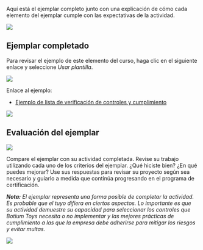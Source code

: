 
Aquí está el ejemplar completo junto con una explicación de cómo cada elemento del ejemplar cumple con las expectativas de la actividad.

![](https://d3c33hcgiwev3.cloudfront.net/imageAssetProxy.v1/vrOx5jVYRV24D1bwJJV2iw_fb2771f7f4084e9ca4b266774688def1_wCVJ05QCygst9rfYVHj6Byqg3_Ti1XtGmvQR-XWZg3D9Vo8NIvWmPAScfYjnlqN9XTk6B3OLMKyI7ONRStx3fjDE967a-xzIgIEcyAHliQ7ARvKIYlCDnXoH2rhFe26yv_E91q-2T0G04hbqKn9Th8xrZ_8c-b4QCiiU8lJ226GnsMtl-wvv4r6HyV7h06Q?expiry=1749945600000&hmac=YrHGhroPWV9bwCn4ytj7NlYQcLykMSIYZaGe_T-1zgU)

## Ejemplar completado

Para revisar el ejemplo de este elemento del curso, haga clic en el siguiente enlace y seleccione _Usar plantilla_.

![](https://d3c33hcgiwev3.cloudfront.net/imageAssetProxy.v1/UU7R6kLiQ8uBDfjs_1ZlFg_4956d338e22b439fb60d5d2c02bb07f1_nlQIc3jyTXlQI6IZBrVo0MF5ZiyWaNUylXCW_tyYMui3fquJysRc9_XMOb0L_H47uS54QpH1SGyaW4BTBTdLtged5wjrw67QdPYGc8DVGKQ9JLsVQ2-j3TJMshnVNkCpVko7hNmQiZqPhOLPVzUbbdUYjWxYQWXCXRQXa8g7mULeWly_HKPCFvlfufGm5Ko?expiry=1749945600000&hmac=2EpMYD_X3DjWv-VWVRIs5DtZnp9h2GxnTU3dkVpJ5jo)

Enlace al ejemplo:

- [Ejemplo de lista de verificación de controles y cumplimiento](https://docs.google.com/document/d/1QQOXccTxs9g9OGlm56O52nelOuOYZz1NE6LAN_sV5nU/template/preview)
    

![](https://d3c33hcgiwev3.cloudfront.net/imageAssetProxy.v1/HN6n7wdWQ76EFc3U6_CY7g_2626a47faa4646eba129ad9796d3aaf1_uYMv02rpawjMBwIk_5FDBA_RvaIWhApNDfkGlN57OhRSWsKHQ1AHpW1ZKqVwgj8d2Q8E8OC3lPriBzmMNIP8GJap71338V8WeHXygbhE1u-6N2QYxhpkYKtHhtFoHM57YMsHTIrxOtgNJawOd1kqIIJgfS2JUSDBWHt_GzmXxJhkhqD_cvs9lvQVZmeUKmc?expiry=1749945600000&hmac=CEx6jehhubzx5KGthCpy5AA455C6Xy903yuKkRtYA-w)

## Evaluación del ejemplar

![](https://d3c33hcgiwev3.cloudfront.net/imageAssetProxy.v1/70FEiijLRqOHTNV9RYvvbA_4a54e396ec494a38b573dfe9c34cbdf1_lL2yqkkaq7c7_swaj5-RRhP2cTFTzzINOlRtCOyHTNsZdWuFuOFLdtIvMZ8fqOxpKvRYvhWHKrt6hwd_zILNiFXipd5O62XpQclB2_591GGL0xNKLW2iQDFwka-bXid9x46E2pA-gxzylemFPSDAUMfPYp29pBrIk3_lau44z4pjHRPrtSj0OahKskDSANw?expiry=1749945600000&hmac=Fnw1DYUF2TBb8JU0EarXvhk3EHqxKeBS39R_fddntK4)

Compare el ejemplar con su actividad completada. Revise su trabajo utilizando cada uno de los criterios del ejemplar. ¿Qué hiciste bien? ¿En qué puedes mejorar? Use sus respuestas para revisar su proyecto según sea necesario y guiarlo a medida que continúa progresando en el programa de certificación.

_**Nota:**_ _El ejemplar representa una forma posible de completar la actividad. Es probable que el tuyo difiera en ciertos aspectos. Lo importante es que su actividad demuestre su capacidad para seleccionar los controles que Botium Toys necesita o no implementar y las mejores prácticas de cumplimiento a las que la empresa debe adherirse para mitigar los riesgos y evitar multas._

![](https://d3c33hcgiwev3.cloudfront.net/imageAssetProxy.v1/Dwr8U8clQVaEa8N35L1ydQ_cbb62cce56de4422aacd3a042642c5f1_TPXSz4gSyJ8mu2HGHfRLocQMIXm6f6CvmWKmazqBY3AeQ6BdoifBwIswqw1glP95hh1LUopOv1UOgRbH4GZ12BeTHGPczkP66uP5n2yp5_lgQVRZl4ZBOK3CS1l1tU1E4_oVTA-pz0uErasZtz_moyWthJC682A39LnU4Z_TBR8aBd240PhdGaXRPE3OaXY?expiry=1749945600000&hmac=Lj6xaJ1QUuSegDKN5AWAvQsTy6cMpaD5f1XmR5O2snw)